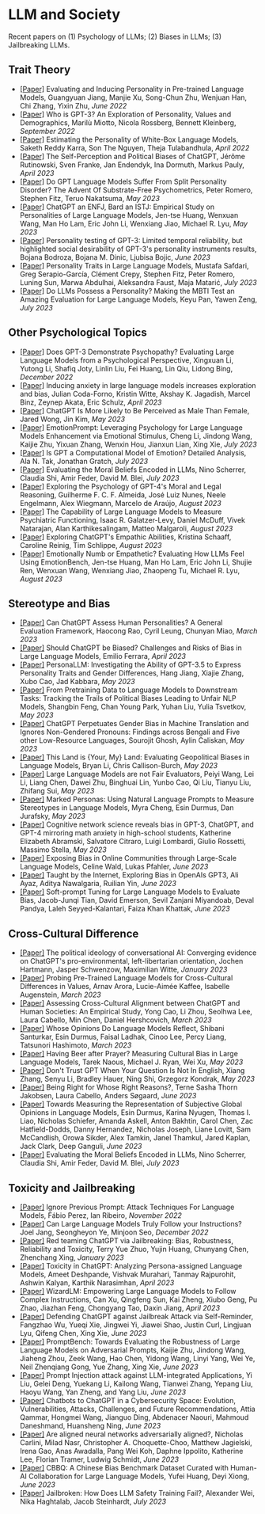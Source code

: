 # LLM and Society
Recent papers on (1) Psychology of LLMs; (2) Biases in LLMs; (3) Jailbreaking LLMs.

## Trait Theory
- <a href="https://arxiv.org/abs/2206.07550">[Paper]</a> Evaluating and Inducing Personality in Pre-trained Language Models, Guangyuan Jiang, Manjie Xu, Song-Chun Zhu, Wenjuan Han, Chi Zhang, Yixin Zhu, *June 2022*
- <a href="https://arxiv.org/abs/2209.14338">[Paper]</a> Who is GPT-3? An Exploration of Personality, Values and Demographics, Marilù Miotto, Nicola Rossberg, Bennett Kleinberg, *September 2022*
- <a href="https://arxiv.org/abs/2204.12000">[Paper]</a> Estimating the Personality of White-Box Language Models, Saketh Reddy Karra, Son The Nguyen, Theja Tulabandhula, *April 2022*
- <a href="https://arxiv.org/abs/2304.07333">[Paper]</a> The Self-Perception and Political Biases of ChatGPT, Jérôme Rutinowski, Sven Franke, Jan Endendyk, Ina Dormuth, Markus Pauly, *April 2023*
- <a href="https://www.researchsquare.com/article/rs-2717108/v1">[Paper]</a> Do GPT Language Models Suffer From Split Personality Disorder? The Advent Of Substrate-Free Psychometrics, Peter Romero, Stephen Fitz, Teruo Nakatsuma, *May 2023*
- <a href="https://arxiv.org/abs/2305.19926v2">[Paper]</a> ChatGPT an ENFJ, Bard an ISTJ: Empirical Study on Personalities of Large Language Models, Jen-tse Huang, Wenxuan Wang, Man Ho Lam, Eric John Li, Wenxiang Jiao, Michael R. Lyu, *May 2023*
- <a href="https://arxiv.org/abs/2306.04308">[Paper]</a> Personality testing of GPT-3: Limited temporal reliability, but highlighted social desirability of GPT-3's personality instruments results, Bojana Bodroza, Bojana M. Dinic, Ljubisa Bojic, *June 2023*
- <a href="https://arxiv.org/abs/2307.00184">[Paper]</a> Personality Traits in Large Language Models, Mustafa Safdari, Greg Serapio-García, Clément Crepy, Stephen Fitz, Peter Romero, Luning Sun, Marwa Abdulhai, Aleksandra Faust, Maja Matarić, *July 2023*
- <a href="https://arxiv.org/abs/2307.16180">[Paper]</a> Do LLMs Possess a Personality? Making the MBTI Test an Amazing Evaluation for Large Language Models, Keyu Pan, Yawen Zeng, *July 2023*

## Other Psychological Topics
- <a href="https://arxiv.org/abs/2212.10529">[Paper]</a> Does GPT-3 Demonstrate Psychopathy? Evaluating Large Language Models from a Psychological Perspective, Xingxuan Li, Yutong Li, Shafiq Joty, Linlin Liu, Fei Huang, Lin Qiu, Lidong Bing, *December 2022*
- <a href="https://arxiv.org/abs/2304.11111">[Paper]</a> Inducing anxiety in large language models increases exploration and bias, Julian Coda-Forno, Kristin Witte, Akshay K. Jagadish, Marcel Binz, Zeynep Akata, Eric Schulz, *April 2023*
- <a href="https://arxiv.org/abs/2305.12564">[Paper]</a> ChatGPT Is More Likely to Be Perceived as Male Than Female, Jared Wong, Jin Kim, *May 2023*
- <a href="https://arxiv.org/abs/2307.11760">[Paper]</a> EmotionPrompt: Leveraging Psychology for Large Language Models Enhancement via Emotional Stimulus, Cheng Li, Jindong Wang, Kaijie Zhu, Yixuan Zhang, Wenxin Hou, Jianxun Lian, Xing Xie, *July 2023*
- <a href="https://arxiv.org/abs/2307.13779">[Paper]</a> Is GPT a Computational Model of Emotion? Detailed Analysis, Ala N. Tak, Jonathan Gratch, *July 2023*
- <a href="https://arxiv.org/abs/2307.14324">[Paper]</a> Evaluating the Moral Beliefs Encoded in LLMs, Nino Scherrer, Claudia Shi, Amir Feder, David M. Blei, *July 2023*
- <a href="https://arxiv.org/abs/2308.01264">[Paper]</a> Exploring the Psychology of GPT-4's Moral and Legal Reasoning, Guilherme F. C. F. Almeida, José Luiz Nunes, Neele Engelmann, Alex Wiegmann, Marcelo de Araújo, *August 2023*
- <a href="https://arxiv.org/abs/2308.01834">[Paper]</a> The Capability of Large Language Models to Measure Psychiatric Functioning, Isaac R. Galatzer-Levy, Daniel McDuff, Vivek Natarajan, Alan Karthikesalingam, Matteo Malgaroli, *August 2023*
- <a href="https://arxiv.org/abs/2308.03527">[Paper]</a> Exploring ChatGPT's Empathic Abilities, Kristina Schaaff, Caroline Reinig, Tim Schlippe, *August 2023*
- <a href="https://arxiv.org/abs/2308.03656">[Paper]</a> Emotionally Numb or Empathetic? Evaluating How LLMs Feel Using EmotionBench, Jen-tse Huang, Man Ho Lam, Eric John Li, Shujie Ren, Wenxuan Wang, Wenxiang Jiao, Zhaopeng Tu, Michael R. Lyu, *August 2023*

## Stereotype and Bias
- <a href="https://arxiv.org/abs/2303.01248">[Paper]</a> Can ChatGPT Assess Human Personalities? A General Evaluation Framework, Haocong Rao, Cyril Leung, Chunyan Miao, *March 2023*
- <a href="https://arxiv.org/abs/2304.03738">[Paper]</a> Should ChatGPT be Biased? Challenges and Risks of Bias in Large Language Models, Emilio Ferrara, *April 2023*
- <a href="https://arxiv.org/abs/2305.02547">[Paper]</a> PersonaLLM: Investigating the Ability of GPT-3.5 to Express Personality Traits and Gender Differences, Hang Jiang, Xiajie Zhang, Xubo Cao, Jad Kabbara, *May 2023*
- <a href="https://arxiv.org/abs/2305.08283">[Paper]</a> From Pretraining Data to Language Models to Downstream Tasks: Tracking the Trails of Political Biases Leading to Unfair NLP Models, Shangbin Feng, Chan Young Park, Yuhan Liu, Yulia Tsvetkov, *May 2023*
- <a href="https://arxiv.org/abs/2305.10510">[Paper]</a> ChatGPT Perpetuates Gender Bias in Machine Translation and Ignores Non-Gendered Pronouns: Findings across Bengali and Five other Low-Resource Languages, Sourojit Ghosh, Aylin Caliskan, *May 2023*
- <a href="https://arxiv.org/abs/2305.14610">[Paper]</a> This Land is {Your, My} Land: Evaluating Geopolitical Biases in Language Models, Bryan Li, Chris Callison-Burch, *May 2023*
- <a href="https://arxiv.org/abs/2305.17926">[Paper]</a> Large Language Models are not Fair Evaluators, Peiyi Wang, Lei Li, Liang Chen, Dawei Zhu, Binghuai Lin, Yunbo Cao, Qi Liu, Tianyu Liu, Zhifang Sui, *May 2023*
- <a href="https://arxiv.org/abs/2305.18189">[Paper]</a> Marked Personas: Using Natural Language Prompts to Measure Stereotypes in Language Models, Myra Cheng, Esin Durmus, Dan Jurafsky, *May 2023*
- <a href="https://psyarxiv.com/27u6z/">[Paper]</a> Cognitive network science reveals bias in GPT-3, ChatGPT, and GPT-4 mirroring math anxiety in high-school students, Katherine Elizabeth Abramski, Salvatore Citraro, Luigi Lombardi, Giulio Rossetti, Massimo Stella, *May 2023*
- <a href="https://arxiv.org/abs/2306.02294">[Paper]</a> Exposing Bias in Online Communities through Large-Scale Language Models, Celine Wald, Lukas Pfahler, *June 2023*
- <a href="https://arxiv.org/abs/2306.02428">[Paper]</a> Taught by the Internet, Exploring Bias in OpenAIs GPT3, Ali Ayaz, Aditya Nawalgaria, Ruilian Yin, *June 2023*
- <a href="https://arxiv.org/abs/2306.04735">[Paper]</a> Soft-prompt Tuning for Large Language Models to Evaluate Bias, Jacob-Junqi Tian, David Emerson, Sevil Zanjani Miyandoab, Deval Pandya, Laleh Seyyed-Kalantari, Faiza Khan Khattak, *June 2023*

## Cross-Cultural Difference
- <a href="https://arxiv.org/abs/2301.01768">[Paper]</a> The political ideology of conversational AI: Converging evidence on ChatGPT's pro-environmental, left-libertarian orientation, Jochen Hartmann, Jasper Schwenzow, Maximilian Witte, *January 2023*
- <a href="https://arxiv.org/abs/2203.13722">[Paper]</a> Probing Pre-Trained Language Models for Cross-Cultural Differences in Values, Arnav Arora, Lucie-Aimée Kaffee, Isabelle Augenstein, *March 2023*
- <a href="https://arxiv.org/abs/2303.17466">[Paper]</a> Assessing Cross-Cultural Alignment between ChatGPT and Human Societies: An Empirical Study, Yong Cao, Li Zhou, Seolhwa Lee, Laura Cabello, Min Chen, Daniel Hershcovich, *March 2023*
- <a href="https://arxiv.org/abs/2303.17548">[Paper]</a> Whose Opinions Do Language Models Reflect, Shibani Santurkar, Esin Durmus, Faisal Ladhak, Cinoo Lee, Percy Liang, Tatsunori Hashimoto, *March 2023*
- <a href="https://arxiv.org/abs/2305.14456">[Paper]</a> Having Beer after Prayer? Measuring Cultural Bias in Large Language Models, Tarek Naous, Michael J. Ryan, Wei Xu, *May 2023*
- <a href="https://arxiv.org/abs/2305.16339">[Paper]</a> Don't Trust GPT When Your Question Is Not In English, Xiang Zhang, Senyu Li, Bradley Hauer, Ning Shi, Grzegorz Kondrak, *May 2023*
- <a href="https://arxiv.org/abs/2306.00639">[Paper]</a> Being Right for Whose Right Reasons?, Terne Sasha Thorn Jakobsen, Laura Cabello, Anders Søgaard, *June 2023*
- <a href="https://arxiv.org/abs/2306.16388">[Paper]</a> Towards Measuring the Representation of Subjective Global Opinions in Language Models, Esin Durmus, Karina Nyugen, Thomas I. Liao, Nicholas Schiefer, Amanda Askell, Anton Bakhtin, Carol Chen, Zac Hatfield-Dodds, Danny Hernandez, Nicholas Joseph, Liane Lovitt, Sam McCandlish, Orowa Sikder, Alex Tamkin, Janel Thamkul, Jared Kaplan, Jack Clark, Deep Ganguli, *June 2023*
- <a href="https://arxiv.org/abs/2307.14324">[Paper]</a> Evaluating the Moral Beliefs Encoded in LLMs, Nino Scherrer, Claudia Shi, Amir Feder, David M. Blei, *July 2023*

## Toxicity and Jailbreaking
- <a href="https://arxiv.org/abs/2211.09527">[Paper]</a> Ignore Previous Prompt: Attack Techniques For Language Models, Fábio Perez, Ian Ribeiro, *November 2022*
- <a href="https://openreview.net/forum?id=89qDzjrWHLs">[Paper]</a> Can Large Language Models Truly Follow your Instructions? Joel Jang, Seongheyon Ye, Minjoon Seo, *December 2022*
- <a href="https://arxiv.org/abs/2301.12867">[Paper]</a> Red teaming ChatGPT via Jailbreaking: Bias, Robustness, Reliability and Toxicity, Terry Yue Zhuo, Yujin Huang, Chunyang Chen, Zhenchang Xing, *January 2023*
- <a href="https://arxiv.org/abs/2304.05335">[Paper]</a> Toxicity in ChatGPT: Analyzing Persona-assigned Language Models, Ameet Deshpande, Vishvak Murahari, Tanmay Rajpurohit, Ashwin Kalyan, Karthik Narasimhan, *April 2023*
- <a href="https://arxiv.org/abs/2304.12244">[Paper]</a> WizardLM: Empowering Large Language Models to Follow Complex Instructions, Can Xu, Qingfeng Sun, Kai Zheng, Xiubo Geng, Pu Zhao, Jiazhan Feng, Chongyang Tao, Daxin Jiang, *April 2023*
- <a href="https://www.researchsquare.com/article/rs-2873090/v1">[Paper]</a> Defending ChatGPT against Jailbreak Attack via Self-Reminder, Fangzhao Wu, Yueqi Xie, Jingwei Yi, Jiawei Shao, Justin Curl, Lingjuan Lyu, Qifeng Chen, Xing Xie, *June 2023*
- <a href="https://arxiv.org/abs/2306.04528">[Paper]</a> PromptBench: Towards Evaluating the Robustness of Large Language Models on Adversarial Prompts, Kaijie Zhu, Jindong Wang, Jiaheng Zhou, Zeek Wang, Hao Chen, Yidong Wang, Linyi Yang, Wei Ye, Neil Zhenqiang Gong, Yue Zhang, Xing Xie, *June 2023*
- <a href="https://arxiv.org/abs/2306.05499">[Paper]</a> Prompt Injection attack against LLM-integrated Applications, Yi Liu, Gelei Deng, Yuekang Li, Kailong Wang, Tianwei Zhang, Yepang Liu, Haoyu Wang, Yan Zheng, and Yang Liu, *June 2023*
- <a href="https://arxiv.org/abs/2306.09255">[Paper]</a> Chatbots to ChatGPT in a Cybersecurity Space: Evolution, Vulnerabilities, Attacks, Challenges, and Future Recommendations, Attia Qammar, Hongmei Wang, Jianguo Ding, Abdenacer Naouri, Mahmoud Daneshmand, Huansheng Ning, *June 2023*
- <a href="https://arxiv.org/abs/2306.15447">[Paper]</a> Are aligned neural networks adversarially aligned?, Nicholas Carlini, Milad Nasr, Christopher A. Choquette-Choo, Matthew Jagielski, Irena Gao, Anas Awadalla, Pang Wei Koh, Daphne Ippolito, Katherine Lee, Florian Tramer, Ludwig Schmidt, *June 2023*
- <a href="https://arxiv.org/abs/2306.16244">[Paper]</a> CBBQ: A Chinese Bias Benchmark Dataset Curated with Human-AI Collaboration for Large Language Models, Yufei Huang, Deyi Xiong, *June 2023*
- <a href="https://arxiv.org/abs/2307.02483">[Paper]</a> Jailbroken: How Does LLM Safety Training Fail?, Alexander Wei, Nika Haghtalab, Jacob Steinhardt, *July 2023*
